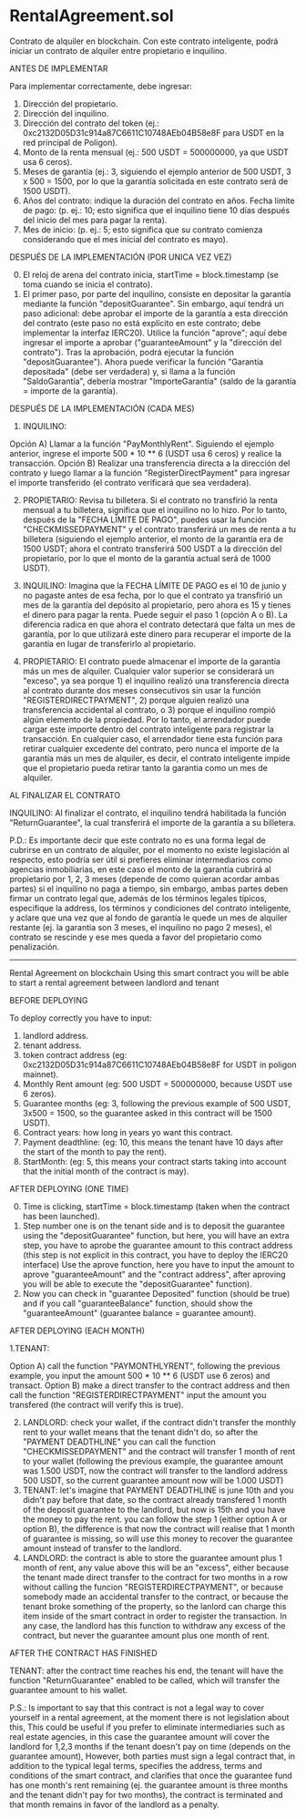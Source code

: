 # RentalAgreement.sol

Contrato de alquiler en blockchain. Con este contrato inteligente, podrá iniciar un contrato de alquiler entre propietario e inquilino.

ANTES DE IMPLEMENTAR

Para implementar correctamente, debe ingresar:

1. Dirección del propietario.
2. Dirección del inquilino.
3. Dirección del contrato del token (ej.: 0xc2132D05D31c914a87C6611C10748AEb04B58e8F para USDT en la red principal de Poligon).
4. Monto de la renta mensual (ej.: 500 USDT = 500000000, ya que USDT usa 6 ceros).
5. Meses de garantía (ej.: 3, siguiendo el ejemplo anterior de 500 USDT, 3 x 500 = 1500, por lo que la garantía solicitada en este contrato será de 1500 USDT).
6. Años del contrato: indique la duración del contrato en años. Fecha límite de pago: (p. ej.: 10; esto significa que el inquilino tiene 10 días después del inicio del mes para pagar la renta).
7. Mes de inicio: (p. ej.: 5; esto significa que su contrato comienza considerando que el mes inicial del contrato es mayo).
   
DESPUÉS DE LA IMPLEMENTACIÓN (POR UNICA VEZ VEZ)

0. El reloj de arena del contrato inicia, startTime = block.timestamp (se toma cuando se inicia el contrato).
1. El primer paso, por parte del inquilino, consiste en depositar la garantía mediante la función "depositGuarantee". Sin embargo, aquí tendrá un paso adicional: debe aprobar el importe de la garantía a esta dirección del contrato (este paso no está explícito en este contrato; debe implementar la interfaz IERC20). Utilice la función "aprove"; aquí debe ingresar el importe a aprobar ("guaranteeAmount" y la "dirección del contrato"). Tras la aprobación, podrá ejecutar la función "depositGuarantee"). Ahora puede verificar la función "Garantía depositada" (debe ser verdadera) y, si llama a la función "SaldoGarantía", debería mostrar "ImporteGarantía" (saldo de la garantía = importe de la garantía).

DESPUÉS DE LA IMPLEMENTACIÓN (CADA MES)

1. INQUILINO:

Opción A) Llamar a la función "PayMonthlyRent". Siguiendo el ejemplo anterior, ingrese el importe 500 * 10 ** 6 (USDT usa 6 ceros) y realice la transacción. 
Opción B) Realizar una transferencia directa a la dirección del contrato y luego llamar a la función "RegisterDirectPayment" para ingresar el importe transferido (el contrato verificará que sea verdadera).

2. PROPIETARIO: Revisa tu billetera. Si el contrato no transfirió la renta mensual a tu billetera, significa que el inquilino no lo hizo. Por lo tanto, después de la "FECHA LÍMITE DE PAGO", puedes usar la función "CHECKMISSEDPAYMENT" y el contrato transferirá un mes de renta a tu billetera (siguiendo el ejemplo anterior, el monto de la garantía era de 1500 USDT; ahora el contrato transferirá 500 USDT a la dirección del propietario, por lo que el monto de la garantía actual será de 1000 USDT).
   
3. INQUILINO: Imagina que la FECHA LÍMITE DE PAGO es el 10 de junio y no pagaste antes de esa fecha, por lo que el contrato ya transfirió un mes de la garantía del depósito al propietario, pero ahora es 15 y tienes el dinero para pagar la renta. Puede seguir el paso 1 (opción A o B). La diferencia radica en que ahora el contrato detectará que falta un mes de garantía, por lo que utilizará este dinero para recuperar el importe de la garantía en lugar de transferirlo al propietario.
   
4. PROPIETARIO: El contrato puede almacenar el importe de la garantía más un mes de alquiler. Cualquier valor superior se considerará un "exceso", ya sea porque 1) el inquilino realizó una transferencia directa al contrato durante dos meses consecutivos sin usar la función "REGISTERDIRECTPAYMENT", 2) porque alguien realizó una transferencia accidental al contrato, o 3) porque el inquilino rompió algún elemento de la propiedad. Por lo tanto, el arrendador puede cargar este importe dentro del contrato inteligente para registrar la transacción. En cualquier caso, el arrendador tiene esta función para retirar cualquier excedente del contrato, pero nunca el importe de la garantía más un mes de alquiler, es decir, el contrato inteligente impide que el propietario pueda retirar tanto la garantia como un mes de alquiler.
   
AL FINALIZAR EL CONTRATO

INQUILINO: Al finalizar el contrato, el inquilino tendrá habilitada la función "ReturnGuarantee", la cual transferirá el importe de la garantía a su billetera.

P.D.: Es importante decir que este contrato no es una forma legal de cubrirse en un contrato de alquiler, por el momento no existe legislación al respecto, esto podría ser útil si prefieres eliminar intermediarios como agencias inmobiliarias, en este caso el monto de la garantía cubrirá al propietario por 1, 2, 3  meses (depende de como quieran acordar ambas partes) si el inquilino no paga a tiempo, sin embargo, ambas partes deben firmar un contrato legal que, además de los términos legales típicos, especifique la address, los términos y condiciones del contrato inteligente, y aclare que una vez que al fondo de garantía le quede un mes de alquiler restante (ej. la garantia son 3 meses, el inquilino no pago 2 meses), el contrato se rescinde y ese mes queda a favor del propietario como penalización.

-----------------------------------------------------------------------------------------------------------------------------------------------------------------------------------------------------------------------------------------------------------------------------------------------------------------------------

Rental Agreement on blockchain 
Using this smart contract you will be able to start a rental agreement between landlord and tenant

BEFORE DEPLOYING

To deploy correctly you have to input: 
1. landlord address. 
2. tenant address.
3. token contract address (eg: 0xc2132D05D31c914a87C6611C10748AEb04B58e8F for USDT in poligon mainnet).
4. Monthly Rent amount (eg: 500 USDT = 500000000, because USDT use 6 zeros).
5. Guarantee months (eg: 3, following the previous example of 500 USDT, 3x500 = 1500, so the guarantee asked in this contract will be 1500 USDT).
6. Contract years: how long in years yo want this contract.
7. Payment deadthline: (eg: 10, this means the tenant have 10 days after the start of the month to pay the rent).
8. StartMonth: (eg: 5, this means your contract starts taking into account that the initial month of the contract is may).

AFTER DEPLOYING (ONE TIME)

0. Time is clicking, startTime = block.timestamp (taken when the contract has been launched).
1. Step number one is on the tenant side and is to deposit the guarantee using the "depositGuarantee" function, but here, you will have an extra step, you have to aprobe the guarantee amount to this contract address (this step is not explicit in this contract, you have to deploy the IERC20 interface)
Use the aprove function, here you have to input the amount to aprove "guaranteeAmount" and the "contract address", after aproving you will be able to execute the "depositGuarantee" function). 
2. Now you can check in "guarantee Deposited" function (should be true) and if you call "guaranteeBalance" function, should show the "guaranteeAmount" (guarantee balance  = guarantee amount).

AFTER DEPLOYING (EACH MONTH)

1.TENANT:

Option A) call the function "PAYMONTHLYRENT", following the previous example, you input the amount 500 * 10 ** 6 (USDT use 6 zeros) and transact.
Option B) make a direct transfer to the contract address and then call the function "REGISTERDIRECTPAYMENT" input the amount you transfered (the contract will verify this is true).

2. LANDLORD: check your wallet, if the contract didn't transfer the monthly rent to your wallet means that the tenant didn't do, so after the "PAYMENT DEADTHLINE" you can call the function "CHECKMISSEDPAYMENT" and the contract will transfer 1 month of rent to your wallet (following the previous example, the guarantee amount was 1.500 USDT, now the contract will transfer to the landlord address 500 USDT, so the current guarantee amount now will be 1.000 USDT)
3. TENANT: let's imagine that PAYMENT DEADTHLINE is june 10th and you didn't pay before that date, so the contract already transfered 1 month of the deposit guarantee to the landlord, but now is 15th and you have the money to pay the rent. you can follow the step 1 (either option A or option B), the difference is that now the contract will realise that 1 month of guarantee is missing, so will use this money to recover the guarantee amount instead of transfer to the landlord.
4. LANDLORD: the contract is able to store the guarantee amount plus 1 month of rent, any value above this will be an "excess", either because the tenant made direct transfer to the contract for two months in a row without calling the funcion "REGISTERDIRECTPAYMENT", or because somebody made an accidental transfer to the contract, or because the tenant broke something of the property, so the lanlord can charge this item inside of the smart contract in order to register the transaction. In any case, the landlord has this function to withdraw any excess of the contract, but never the guarantee amount plus one month of rent.

AFTER THE CONTRACT HAS FINISHED

TENANT: after the contract time reaches his end, the tenant will have the function "ReturnGuarantee" enabled to be called, which will transfer the guarantee amount to his wallet.

P.S.: Is important to say that this contract is not a legal way to cover yourself in a rental agreement, at the moment there is not legislation about this, This could be useful if you prefer to eliminate intermediaries such as real estate agencies, in this case the guarantee amount will cover the landlord for 1,2,3 months if the tenant doesn't pay on time (depends on the guarantee amount), However, both parties must sign a legal contract that, in addition to the typical legal terms, specifies the address, terms and conditions of the smart contract, and clarifies that once the guarantee fund has one month's rent remaining (ej. the guarantee amount is three months and the tenant didn't pay for two months), the contract is terminated and that month remains in favor of the landlord as a penalty. 
